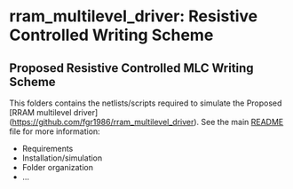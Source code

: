 # rram_multilevel_driver: Resistive Controlled Writing Scheme
## Proposed Resistive Controlled MLC Writing Scheme

This folders contains the netlists/scripts required to simulate the Proposed
[RRAM multilevel driver] (https://github.com/fgr1986/rram_multilevel_driver).
See the main [README](https://github.com/fgr1986/rram_multilevel_driver) file for more information:
* Requirements
* Installation/simulation
* Folder organization
* ...
